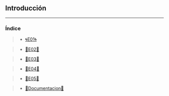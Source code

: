 ## Introducción

---
### Índice

>* [🌀E01🌀](E01.md)

>* [🧠E02🧠](E02.md)

>* [​👾E03👾](E03.md)

>* [🤖E04🤖](E04.md)

>* [🚦E05🚦](E05.md)

>* [📃Documentacion📃](Documentacion.md)
